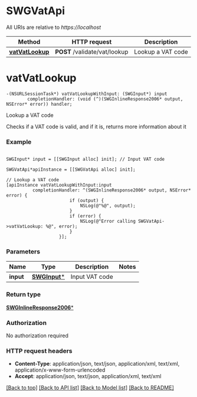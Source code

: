 # SWGVatApi

All URIs are relative to *https://localhost*

Method | HTTP request | Description
------------- | ------------- | -------------
[**vatVatLookup**](SWGVatApi.md#vatvatlookup) | **POST** /validate/vat/lookup | Lookup a VAT code


# **vatVatLookup**
```objc
-(NSURLSessionTask*) vatVatLookupWithInput: (SWGInput*) input
        completionHandler: (void (^)(SWGInlineResponse2006* output, NSError* error)) handler;
```

Lookup a VAT code

Checks if a VAT code is valid, and if it is, returns more information about it

### Example 
```objc

SWGInput* input = [[SWGInput alloc] init]; // Input VAT code

SWGVatApi*apiInstance = [[SWGVatApi alloc] init];

// Lookup a VAT code
[apiInstance vatVatLookupWithInput:input
          completionHandler: ^(SWGInlineResponse2006* output, NSError* error) {
                        if (output) {
                            NSLog(@"%@", output);
                        }
                        if (error) {
                            NSLog(@"Error calling SWGVatApi->vatVatLookup: %@", error);
                        }
                    }];
```

### Parameters

Name | Type | Description  | Notes
------------- | ------------- | ------------- | -------------
 **input** | [**SWGInput***](SWGInput.md)| Input VAT code | 

### Return type

[**SWGInlineResponse2006***](SWGInlineResponse2006.md)

### Authorization

No authorization required

### HTTP request headers

 - **Content-Type**: application/json, text/json, application/xml, text/xml, application/x-www-form-urlencoded
 - **Accept**: application/json, text/json, application/xml, text/xml

[[Back to top]](#) [[Back to API list]](../README.md#documentation-for-api-endpoints) [[Back to Model list]](../README.md#documentation-for-models) [[Back to README]](../README.md)

